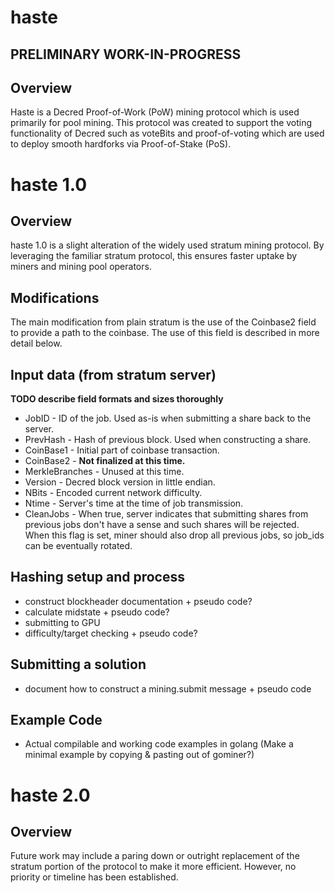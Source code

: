 # haste

## **PRELIMINARY WORK-IN-PROGRESS**

## Overview

Haste is a Decred Proof-of-Work (PoW) mining protocol which is used primarily
for pool mining.  This protocol was created to support the voting functionality
of Decred such as voteBits and proof-of-voting which are used to deploy
smooth hardforks via Proof-of-Stake (PoS).

# haste 1.0

## Overview

haste 1.0 is a slight alteration of the widely used stratum mining protocol.
By leveraging the familiar stratum protocol, this ensures faster uptake by
miners and mining pool operators.

## Modifications

The main modification from plain stratum is the use of the
Coinbase2 field to provide a path to the coinbase.  The use
of this field is described in more detail below.

## Input data (from stratum server)

**TODO describe field formats and sizes thoroughly**

* JobID - ID of the job. Used as-is when submitting a share back to the server.
* PrevHash - Hash of previous block.  Used when constructing a share.
* CoinBase1 - Initial part of coinbase transaction.
* CoinBase2 - **Not finalized at this time.**
* MerkleBranches - Unused at this time.
* Version - Decred block version in little endian.
* NBits - Encoded current network difficulty.
* Ntime - Server's time at the time of job transmission.
* CleanJobs - When true, server indicates that submitting shares from previous jobs don't have a sense and such shares will be rejected. When this flag is set, miner should also drop all previous jobs, so job_ids can be eventually rotated.

## Hashing setup and process

* construct blockheader documentation + pseudo code?
* calculate midstate + pseudo code?
* submitting to GPU
* difficulty/target checking + pseudo code?

## Submitting a solution

* document how to construct a mining.submit message + pseudo code

## Example Code

* Actual compilable and working code examples in golang (Make a minimal example
by copying & pasting out of gominer?)

# haste 2.0

## Overview

Future work may include a paring down or outright replacement of the stratum
portion of the protocol to make it more efficient.  However, no priority or
timeline has been established.